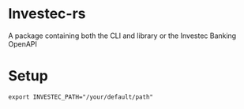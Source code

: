 # Investec-rs

A package containing both the CLI and library or the Investec Banking OpenAPI

# Setup

```shell
export INVESTEC_PATH="/your/default/path"
```
